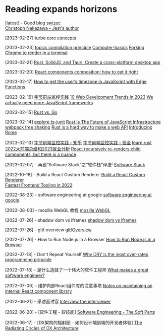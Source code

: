 # Reading expands horizons

[latest] - Good blog
[swizec](https://swizec.com/)     
[Christoph Nakazawa - Jest's author](https://whitep4nth3r.com/blog/how-to-get-timezone-in-javascript-with-edge-functions/)  

[2023-02-27]
[turbo core concepts](https://turbo.build/pack/docs/core-concepts)

[2023-02-23]
[topics compilation principle](https://github.com/topics/compilation-principle)
[Computer-basics](https://github.com/JessonYue/Computer-basics)
[Forking Chrome to render in a terminal](https://fathy.fr/carbonyl)

[2023-02-21]
[Rust, SolidJS, and Tauri: Create a cross-platform desktop app](https://blog.logrocket.com/rust-solid-js-tauri-desktop-app/)

[2023-02-20]
[React components composition: how to get it right](https://www.developerway.com/posts/components-composition-how-to-get-it-right)

[2023-02-17]
[How to get the user’s timezone in JavaScript with Edge Functions](https://juejin.cn/post/7195496297150709821)

[2023-02-16]
[字节前端监控实践](https://juejin.cn/post/7195496297150709821)
[10 Web Development Trends in 2023](https://www.robinwieruch.de/web-development-trends/)
[We actually need more JavaScript frameworks](https://whitep4nth3r.com/talks/we-need-more-javascript-frameworks/)

[2023-02-15]
[Rust vs. Go](https://news.ycombinator.com/item?id=22336284)

[2023-02-14]
[explore ts-junit](https://github.com/i5ting/ts-junit)
[Rust Is The Future of JavaScript Infrastructure](https://leerob.io/blog/rust)
[webpack tree shaking](https://webpack.js.org/guides/tree-shaking/)
[Rust is a hard way to make a web API](https://macwright.com/2021/01/15/rust.html)
[Introducing Rome](https://rome.tools/blog/2020/08/08/introducing-rome/)

[2023-02-13]
[字节前端监控实践 - 知乎](https://zhuanlan.zhihu.com/p/603752974)
[字节前端监控实践 - 掘金](https://juejin.cn/post/7195496297150709821)
[learn rust](https://github.com/i5ting/learn-rust-for-fe)
[2022大前端总结和2023就业分析](https://juejin.cn/post/7196110128038690876)
[React recursively re-renders child components, but there is a nuance](https://alexsidorenko.com/blog/react-render-children-prop/)

[2023-02-07] - 再谈“Software Stack”之“软件栈”译法!
[Software Stack](https://www.ituring.com.cn/article/1144)

[2022-10-18] - Build a React Custom Renderer
[Build a React Custom Renderer](https://www.markcodes.dev/posts/build-react-custom-renderer-part-1)    
[Fastest Frontend Tooling in 2022](https://cpojer.net/posts/fastest-frontend-tooling-in-2022)

[2022-08-23] - software engineering at google
[software engineering at google](https://qiangmzsx.github.io/Software-Engineering-at-Google/#/?id=software-engineering-at-google)

[2022-08-03] - mozilla WebGL 教程
[mozilla WebGL](https://developer.mozilla.org/zh-CN/docs/Web/API/WebGL_API)

[2022-07-26] - shadow dom vs iframes
[shadow dom vs iframes](https://www.bitnative.com/2014/10/02/shadow-dom-vs-iframes/)

[2022-07-26] - gltf overview
[gltfOverview](https://github.com/KhronosGroup/glTF/blob/main/specification/2.0/figures/gltfOverview-2.0.0b.png)

[2022-07-26] - How to Run Node.js in a Browser
[How to Run Node.js in a Browser](https://hackernoon.com/how-to-run-nodejs-in-a-browser-wc4s32by)

[2022-07-18] - Don't Repeat Yourself
[Why DRY is the most over-rated programming principle](https://gordonc.bearblog.dev/dry-most-over-rated-programming-principle/)

[2022-07-18] - 是什么造就了一个伟大的软件工程师
[What makes a great software engineer?](https://swizec.com/blog/what-makes-a-great-software-engineer/)

[2022-07-06] - 维护内部React组件库的注意事项
[Notes on maintaining an internal React component library](https://www.gabe.pizza/notes-on-component-libraries/)

[2022-06-21] - 采访面试官
[Interview the interviewer](https://github.com/readme/guides/technical-interviews)   

[2022-06-20] - [软件工程 - 软技能]
[Software Engineering - The Soft Parts](https://addyosmani.com/blog/software-engineering-soft-parts/)   

[2022-06-17] - [DX架构的辐射圈 - 如何设计端到端的开发者体验]
[The Radiating Circles of DX Architecture](https://dx.tips/circles)